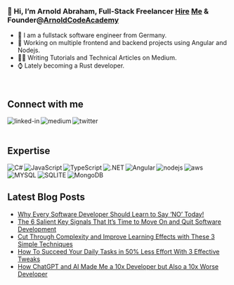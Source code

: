 ### 👋 Hi, I’m Arnold Abraham, Full-Stack Freelancer [Hire](https://www.freelancermap.de/freelancer-verzeichnis/profile/entwicklung/367608-profil-arnold-abraham-full-stack-web-developer-firmware-developer-videokurse-software-entwicklung-medium-autor-aus-nordrhein-westfalen-wermelskirchen.html) [Me](https://www.linkedin.com/in/arnold-abraham/) & Founder@[ArnoldCodeAcademy](www.arnoldcode.com)

- 🔎 I am a fullstack software engineer from Germany.
- 🔭 Working on multiple frontend and backend projects using Angular and Nodejs.
- ✍🏻 Writing Tutorials and Technical Articles on Medium.
- ⌚ Lately becoming a Rust developer.
<br>

## Connect with me
[<img align="left" alt="linked-in" src="https://img.shields.io/badge/linkedin-%230077B5.svg?&style=for-the-badge&logo=linkedin&logoColor=white" />](https://www.linkedin.com/in/arnold-abraham/)
[<img align="left" alt="medium" src="https://img.shields.io/badge/medium-%2312100E.svg?&style=for-the-badge&logo=medium&logoColor=white" />](https://arnoldcode.medium.com/)
[<img align="left" alt="twitter" src="https://img.shields.io/badge/twitter-%231DA1F2.svg?&style=for-the-badge&logo=twitter&logoColor=white" />](https://twitter.com/ArnoldAbrahamP1)
<br>
<br>
## Expertise

<img align="left" alt="C#" src="https://img.shields.io/badge/C%23-239120?style=for-the-badge&logo=c-sharp&logoColor=white" />
<img align="left" alt="JavaScript" src="https://img.shields.io/badge/JavaScript-323330?style=for-the-badge&logo=javascript&logoColor=F7DF1E" />
<img align="left" alt="TypeScript" src="https://img.shields.io/badge/TypeScript-007ACC?style=for-the-badge&logo=typescript&logoColor=white" />
<img align="left" alt=".NET" src="https://img.shields.io/badge/.NET-5C2D91?style=for-the-badge&logo=.net&logoColor=white" />
<img align="left" alt="Angular" src="https://img.shields.io/badge/Angular-DD0031?style=for-the-badge&logo=angular&logoColor=white" />
<img align="left" alt="nodejs" src="https://img.shields.io/badge/node.js%20-%2343853D.svg?&style=for-the-badge&logo=node.js&logoColor=white" />
<img align="left" alt="aws" src="https://img.shields.io/badge/Amazon%20AWS-%23232F3E?logo=amazon-aws&logoColor=white&style=for-the-badge" />
<img align="left" alt="MYSQL" src="https://img.shields.io/badge/MySQL-00000F?style=for-the-badge&logo=mysql&logoColor=white" />
<img align="left" alt="SQLITE" src="https://img.shields.io/badge/SQLite-07405E?style=for-the-badge&logo=sqlite&logoColor=white" />
<img align="left" alt="MongoDB" src="https://img.shields.io/badge/MongoDB-4EA94B?style=for-the-badge&logo=mongodb&logoColor=white" />
<br>
<br>

## Latest Blog Posts
<!-- BLOG-POST-LIST:START -->
- [Why Every Software Developer Should Learn to Say ‘NO’ Today!](https://medium.com/codex/why-every-software-developer-should-learn-to-say-no-today-64cd290a53d?source=rss-857fb75dacea------2)
- [The 6 Salient Key Signals That It’s Time to Move On and Quit Software Development](https://medium.com/codex/the-6-salient-key-signals-that-its-time-to-move-on-and-quit-software-development-6f69e29e985b?source=rss-857fb75dacea------2)
- [Cut Through Complexity and Improve Learning Effects with These 3 Simple Techniques](https://medium.com/illumination/cut-through-complexity-and-improve-learning-effects-with-these-3-simple-techniques-3ff79646c44e?source=rss-857fb75dacea------2)
- [How To Succeed Your Daily Tasks in 50% Less Effort With 3 Effective Tweaks](https://medium.com/illumination/how-to-succeed-your-daily-tasks-in-50-less-effort-with-3-effective-tweaks-10cc06268a10?source=rss-857fb75dacea------2)
- [How ChatGPT and AI Made Me a 10x Developer but Also a 10x Worse Developer](https://medium.com/aimonks/how-chatgpt-and-ai-made-me-a-10x-developer-but-also-a-10x-worse-developer-4445e110e2ae?source=rss-857fb75dacea------2)
<!-- BLOG-POST-LIST:END -->
